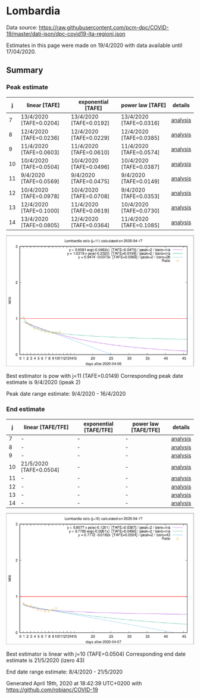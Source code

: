 # Lombardia


Data source: https://raw.githubusercontent.com/pcm-dpc/COVID-19/master/dati-json/dpc-covid19-ita-regioni.json

Estimates in this page were made on 19/4/2020 with data available until 17/04/2020.


## Summary 

### Peak estimate 
|j|linear [TAFE]|exponential [TAFE]|power law [TAFE]|details|
|---|----|-----------|---------|-------|
|7|13/4/2020 [TAFE=0.0204]|13/4/2020 [TAFE=0.0192]|13/4/2020 [TAFE=0.0316]|[analysis](COVID-19_lombardia_j7_2020-04-17.md)|
|8|12/4/2020 [TAFE=0.0236]|12/4/2020 [TAFE=0.0229]|12/4/2020 [TAFE=0.0385]|[analysis](COVID-19_lombardia_j8_2020-04-17.md)|
|9|11/4/2020 [TAFE=0.0603]|11/4/2020 [TAFE=0.0610]|11/4/2020 [TAFE=0.0574]|[analysis](COVID-19_lombardia_j9_2020-04-17.md)|
|10|10/4/2020 [TAFE=0.0504]|10/4/2020 [TAFE=0.0496]|10/4/2020 [TAFE=0.0387]|[analysis](COVID-19_lombardia_j10_2020-04-17.md)|
|11|9/4/2020 [TAFE=0.0569]|9/4/2020 [TAFE=0.0475]|9/4/2020 [TAFE=0.0149]|[analysis](COVID-19_lombardia_j11_2020-04-17.md)|
|12|10/4/2020 [TAFE=0.0978]|10/4/2020 [TAFE=0.0708]|9/4/2020 [TAFE=0.0353]|[analysis](COVID-19_lombardia_j12_2020-04-17.md)|
|13|12/4/2020 [TAFE=0.1000]|11/4/2020 [TAFE=0.0619]|10/4/2020 [TAFE=0.0730]|[analysis](COVID-19_lombardia_j13_2020-04-17.md)|
|14|13/4/2020 [TAFE=0.0805]|12/4/2020 [TAFE=0.0364]|11/4/2020 [TAFE=0.1085]|[analysis](COVID-19_lombardia_j14_2020-04-17.md)|

![best peak estimate](COVID-19_lombardia_j11_2020-04-17.png)

Best estimator is pow with j=11 (TAFE=0.0149)
Corresponding peak date estimate is 9/4/2020 (ipeak 2)


Peak date range estimate: 9/4/2020 - 16/4/2020

### End estimate 
|j|linear [TAFE/TFE]|exponential [TAFE/TFE]|power law [TAFE/TFE]|details|
|---|----|-----------|---------|-------|
|7|-|-|-|[analysis](COVID-19_lombardia_j7_2020-04-17.md)|
|8|-|-|-|[analysis](COVID-19_lombardia_j8_2020-04-17.md)|
|9|-|-|-|[analysis](COVID-19_lombardia_j9_2020-04-17.md)|
|10|21/5/2020 [TAFE=0.0504]|-|-|[analysis](COVID-19_lombardia_j10_2020-04-17.md)|
|11|-|-|-|[analysis](COVID-19_lombardia_j11_2020-04-17.md)|
|12|-|-|-|[analysis](COVID-19_lombardia_j12_2020-04-17.md)|
|13|-|-|-|[analysis](COVID-19_lombardia_j13_2020-04-17.md)|
|14|-|-|-|[analysis](COVID-19_lombardia_j14_2020-04-17.md)|

![best zero estimate](COVID-19_lombardia_j10_2020-04-17.png)

Best estimator is linear with j=10 (TAFE=0.0504)
Corresponding end date estimate is 21/5/2020 (izero 43)


End date range estimate: 8/4/2020 - 21/5/2020

Generated April 19th, 2020 at 18:42:39 UTC+0200 with https://github.com/robianc/COVID-19
